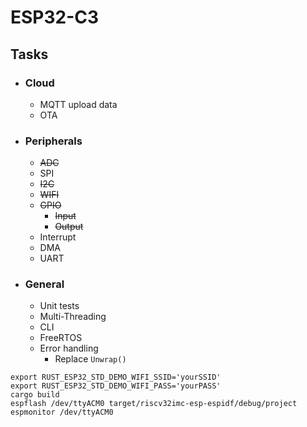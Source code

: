 # ESP32-C3

## Tasks

- ### Cloud
    - MQTT upload data
    - OTA
- ### Peripherals
    - ~~ADC~~
    - SPI
    - ~~I2C~~
    - ~~WIFI~~
    - ~~GPIO~~
        - ~~Input~~
        - ~~Output~~
    - Interrupt
    - DMA
    - UART
- ### General
    - Unit tests
    - Multi-Threading
    - CLI
    - FreeRTOS
    - Error handling
        - Replace `Unwrap()`

```
export RUST_ESP32_STD_DEMO_WIFI_SSID='yourSSID'
export RUST_ESP32_STD_DEMO_WIFI_PASS='yourPASS'
cargo build
espflash /dev/ttyACM0 target/riscv32imc-esp-espidf/debug/project
espmonitor /dev/ttyACM0
```